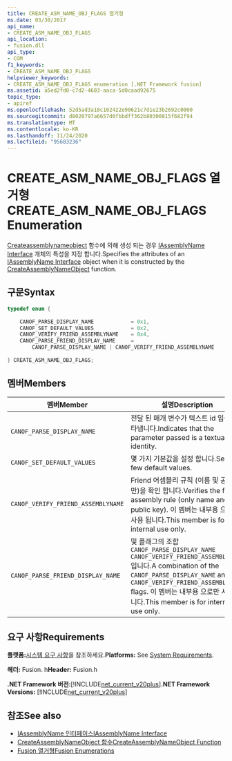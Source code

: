 ```yaml
---
title: CREATE_ASM_NAME_OBJ_FLAGS 열거형
ms.date: 03/30/2017
api_name:
- CREATE_ASM_NAME_OBJ_FLAGS
api_location:
- fusion.dll
api_type:
- COM
f1_keywords:
- CREATE_ASM_NAME_OBJ_FLAGS
helpviewer_keywords:
- CREATE_ASM_NAME_OBJ_FLAGS enumeration [.NET Framework fusion]
ms.assetid: a5ed2fd0-c7d2-4603-aaca-5d0caad92675
topic_type:
- apiref
ms.openlocfilehash: 52d5ad3a18c102422e90621c7d1e23b2692c0000
ms.sourcegitcommit: d8020797a6657d0fbbdff362b80300815f682f94
ms.translationtype: MT
ms.contentlocale: ko-KR
ms.lasthandoff: 11/24/2020
ms.locfileid: "95683236"
---
```

# <a name="create_asm_name_obj_flags-enumeration"></a><span data-ttu-id="6de63-102">CREATE_ASM_NAME_OBJ_FLAGS 열거형</span><span class="sxs-lookup"><span data-stu-id="6de63-102">CREATE_ASM_NAME_OBJ_FLAGS Enumeration</span></span>

<span data-ttu-id="6de63-103">[Createassemblynameobject](createassemblynameobject-function.md) 함수에 의해 생성 되는 경우 [IAssemblyName Interface](iassemblyname-interface.md) 개체의 특성을 지정 합니다.</span><span class="sxs-lookup"><span data-stu-id="6de63-103">Specifies the attributes of an [IAssemblyName Interface](iassemblyname-interface.md) object when it is constructed by the [CreateAssemblyNameObject](createassemblynameobject-function.md) function.</span></span>  
  
## <a name="syntax"></a><span data-ttu-id="6de63-104">구문</span><span class="sxs-lookup"><span data-stu-id="6de63-104">Syntax</span></span>  
  
```cpp  
typedef enum {  
  
    CANOF_PARSE_DISPLAY_NAME            = 0x1,  
    CANOF_SET_DEFAULT_VALUES            = 0x2,  
    CANOF_VERIFY_FRIEND_ASSEMBLYNAME    = 0x4,  
    CANOF_PARSE_FRIEND_DISPLAY_NAME     =
        CANOF_PARSE_DISPLAY_NAME | CANOF_VERIFY_FRIEND_ASSEMBLYNAME  
  
} CREATE_ASM_NAME_OBJ_FLAGS;  
```  
  
## <a name="members"></a><span data-ttu-id="6de63-105">멤버</span><span class="sxs-lookup"><span data-stu-id="6de63-105">Members</span></span>  
  
|<span data-ttu-id="6de63-106">멤버</span><span class="sxs-lookup"><span data-stu-id="6de63-106">Member</span></span>|<span data-ttu-id="6de63-107">설명</span><span class="sxs-lookup"><span data-stu-id="6de63-107">Description</span></span>|  
|------------|-----------------|  
|`CANOF_PARSE_DISPLAY_NAME`|<span data-ttu-id="6de63-108">전달 된 매개 변수가 텍스트 id 임을 나타냅니다.</span><span class="sxs-lookup"><span data-stu-id="6de63-108">Indicates that the parameter passed is a textual identity.</span></span>|  
|`CANOF_SET_DEFAULT_VALUES`|<span data-ttu-id="6de63-109">몇 가지 기본값을 설정 합니다.</span><span class="sxs-lookup"><span data-stu-id="6de63-109">Sets a few default values.</span></span>|  
|`CANOF_VERIFY_FRIEND_ASSEMBLYNAME`|<span data-ttu-id="6de63-110">Friend 어셈블리 규칙 (이름 및 공개 키만)을 확인 합니다.</span><span class="sxs-lookup"><span data-stu-id="6de63-110">Verifies the friend assembly rule (only name and public key).</span></span> <span data-ttu-id="6de63-111">이 멤버는 내부용 으로만 사용 됩니다.</span><span class="sxs-lookup"><span data-stu-id="6de63-111">This member is for internal use only.</span></span>|  
|`CANOF_PARSE_FRIEND_DISPLAY_NAME`|<span data-ttu-id="6de63-112">및 플래그의 조합 `CANOF_PARSE_DISPLAY_NAME` `CANOF_VERIFY_FRIEND_ASSEMBLYNAME` 입니다.</span><span class="sxs-lookup"><span data-stu-id="6de63-112">A combination of the `CANOF_PARSE_DISPLAY_NAME` and `CANOF_VERIFY_FRIEND_ASSEMBLYNAME` flags.</span></span> <span data-ttu-id="6de63-113">이 멤버는 내부용 으로만 사용 됩니다.</span><span class="sxs-lookup"><span data-stu-id="6de63-113">This member is for internal use only.</span></span>|  
  
## <a name="requirements"></a><span data-ttu-id="6de63-114">요구 사항</span><span class="sxs-lookup"><span data-stu-id="6de63-114">Requirements</span></span>  

 <span data-ttu-id="6de63-115">**플랫폼:**[시스템 요구 사항](../../get-started/system-requirements.md)을 참조하세요.</span><span class="sxs-lookup"><span data-stu-id="6de63-115">**Platforms:** See [System Requirements](../../get-started/system-requirements.md).</span></span>  
  
 <span data-ttu-id="6de63-116">**헤더:** Fusion. h</span><span class="sxs-lookup"><span data-stu-id="6de63-116">**Header:** Fusion.h</span></span>  
  
 <span data-ttu-id="6de63-117">**.NET Framework 버전:**[!INCLUDE[net_current_v20plus](../../../../includes/net-current-v20plus-md.md)]</span><span class="sxs-lookup"><span data-stu-id="6de63-117">**.NET Framework Versions:** [!INCLUDE[net_current_v20plus](../../../../includes/net-current-v20plus-md.md)]</span></span>  
  
## <a name="see-also"></a><span data-ttu-id="6de63-118">참조</span><span class="sxs-lookup"><span data-stu-id="6de63-118">See also</span></span>

- [<span data-ttu-id="6de63-119">IAssemblyName 인터페이스</span><span class="sxs-lookup"><span data-stu-id="6de63-119">IAssemblyName Interface</span></span>](iassemblyname-interface.md)
- [<span data-ttu-id="6de63-120">CreateAssemblyNameObject 함수</span><span class="sxs-lookup"><span data-stu-id="6de63-120">CreateAssemblyNameObject Function</span></span>](createassemblynameobject-function.md)
- [<span data-ttu-id="6de63-121">Fusion 열거형</span><span class="sxs-lookup"><span data-stu-id="6de63-121">Fusion Enumerations</span></span>](fusion-enumerations.md)
